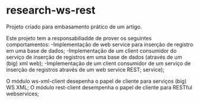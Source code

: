 research-ws-rest
================

Projeto criado para embasamento prático de um artigo.

Este projeto tem a responsabiliadde de prover os seguintes comportamentos:
-Implementação de web service para inserção de registro em uma base de dados;
-Implementação de um client consumidor do serviço de inserção de registros em uma base de dados (através de um (big)
xml web);
-Implementação de um client consumidor de um serviço de inserção de registros através de um web service REST;
service);

O módulo ws-xml-client desepenha o papel de cliente para serviços (big) WS XML;
O módulo rest-client desempenha o papel de cliente para RESTful webservices;